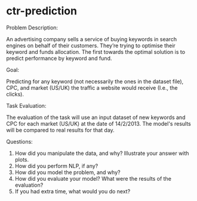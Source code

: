 # ctr-prediction

Problem Description:

An advertising company sells a service of buying keywords in search engines on behalf of their customers. They’re trying to optimise their keyword and funds allocation. The first towards the optimal solution is to predict performance by keyword and fund.

Goal:

Predicting for any keyword (not necessarily the ones in the dataset file), CPC, and market (US/UK) the traffic a website would receive (I.e., the clicks).

Task Evaluation:

The evaluation of the task will use an input dataset of new keywords and CPC for each market (US/UK) at the date of 14/2/2013. The model's results will be compared to real results for that day.

Questions:

1. How did you manipulate the data, and why? Illustrate your answer with plots.
2. How did you perform NLP, if any?
3. How did you model the problem, and why?
4. How did you evaluate your model? What were the results of the evaluation?
5. If you had extra time, what would you do next?
